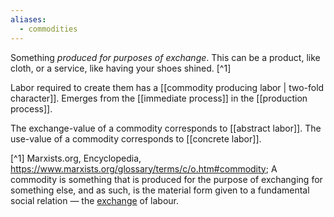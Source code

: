 ```yaml
---
aliases:
  - commodities
---
```

Something *produced for purposes of exchange*. This can be a product, like cloth, or a service, like having your shoes shined. [^1]

Labor required to create them has a [[commodity producing labor | two-fold character]].
Emerges from the [[immediate process]] in the [[production process]].

The exchange-value of a commodity corresponds to [[abstract labor]]. The use-value of a commodity corresponds to [[concrete labor]]. 

[^1] Marxists.org, Encyclopedia, https://www.marxists.org/glossary/terms/c/o.htm#commodity; A commodity is something that is produced for the purpose of exchanging for something else, and as such, is the material form given to a fundamental social relation — the [exchange](https://www.marxists.org/glossary/terms/e/x.htm#exchange) of labour.